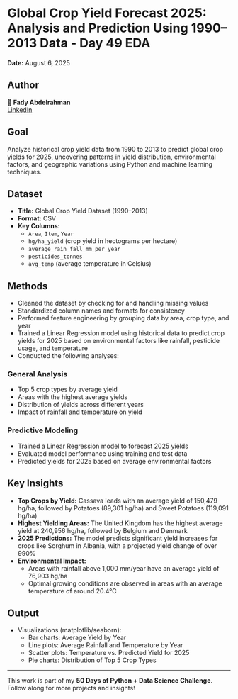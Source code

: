 # Global Crop Yield Forecast 2025: Analysis and Prediction Using 1990–2013 Data - Day 49 EDA

**Date:** August 6, 2025

## Author  
👤 **Fady Abdelrahman**  
[LinkedIn](https://www.linkedin.com/in/fady-abdelrahman-a649a12b6/)

## Goal  
Analyze historical crop yield data from 1990 to 2013 to predict global crop yields for 2025, uncovering patterns in yield distribution, environmental factors, and geographic variations using Python and machine learning techniques.

## Dataset  
- **Title:** Global Crop Yield Dataset (1990–2013)    
- **Format:** CSV   
- **Key Columns:**  
  - `Area`, `Item`, `Year`  
  - `hg/ha_yield` (crop yield in hectograms per hectare)  
  - `average_rain_fall_mm_per_year`  
  - `pesticides_tonnes`  
  - `avg_temp` (average temperature in Celsius)

## Methods  
- Cleaned the dataset by checking for and handling missing values  
- Standardized column names and formats for consistency  
- Performed feature engineering by grouping data by area, crop type, and year  
- Trained a Linear Regression model using historical data to predict crop yields for 2025 based on environmental factors like rainfall, pesticide usage, and temperature  
- Conducted the following analyses:

### General Analysis  
- Top 5 crop types by average yield  
- Areas with the highest average yields  
- Distribution of yields across different years  
- Impact of rainfall and temperature on yield  

### Predictive Modeling  
- Trained a Linear Regression model to forecast 2025 yields  
- Evaluated model performance using training and test data  
- Predicted yields for 2025 based on average environmental factors  

## Key Insights  
- **Top Crops by Yield:** Cassava leads with an average yield of 150,479 hg/ha, followed by Potatoes (89,301 hg/ha) and Sweet Potatoes (119,091 hg/ha)  
- **Highest Yielding Areas:** The United Kingdom has the highest average yield at 240,956 hg/ha, followed by Belgium and Denmark  
- **2025 Predictions:** The model predicts significant yield increases for crops like Sorghum in Albania, with a projected yield change of over 990%  
- **Environmental Impact:**  
  - Areas with rainfall above 1,000 mm/year have an average yield of 76,903 hg/ha  
  - Optimal growing conditions are observed in areas with an average temperature of around 20.4°C  

## Output  
- Visualizations (matplotlib/seaborn):  
  - Bar charts: Average Yield by Year  
  - Line plots: Average Rainfall and Temperature by Year  
  - Scatter plots: Temperature vs. Predicted Yield for 2025  
  - Pie charts: Distribution of Top 5 Crop Types  
---
This work is part of my **50 Days of Python + Data Science Challenge**.  
Follow along for more projects and insights!